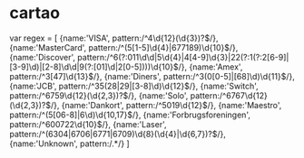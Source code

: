 # cartao


var regex = [
	{name:'VISA', pattern:/^4\d{12}(\d{3})?$/},
	{name:'MasterCard', pattern:/^(5[1-5]\d{4}|677189)\d{10}$/},
  {name:'Discover', pattern:/^6(?:011\d\d|5\d{4}|4[4-9]\d{3}|22(?:1(?:2[6-9]|[3-9]\d)|[2-8]\d\d|9(?:[01]\d|2[0-5])))\d{10}$/},
	{name:'Amex', pattern:/^3[47]\d{13}$/},
	{name:'Diners', pattern:/^3(0[0-5]|[68]\d)\d{11}$/},
	{name:'JCB', pattern:/^35(28|29|[3-8]\d)\d{12}$/},
	{name:'Switch', pattern:/^6759\d{12}(\d{2,3})?$/},
	{name:'Solo', pattern:/^6767\d{12}(\d{2,3})?$/},
	{name:'Dankort', pattern:/^5019\d{12}$/},
	{name:'Maestro', pattern:/^(5[06-8]|6\d)\d{10,17}$/},
	{name:'Forbrugsforeningen', pattern:/^600722\d{10}$/},
	{name:'Laser', pattern:/^(6304|6706|6771|6709)\d{8}(\d{4}|\d{6,7})?$/},
	{name:'Unknown', pattern:/.*/}
]

